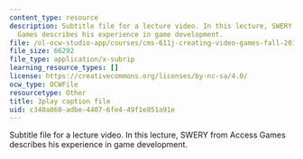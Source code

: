 ```yaml
---
content_type: resource
description: Subtitle file for a lecture video. In this lecture, SWERY from Access
  Games describes his experience in game development.
file: /ol-ocw-studio-app/courses/cms-611j-creating-video-games-fall-2014/c340a860adbe44076fe449f1e851a91e_B1zWyyNoRq8.srt
file_size: 66292
file_type: application/x-subrip
learning_resource_types: []
license: https://creativecommons.org/licenses/by-nc-sa/4.0/
ocw_type: OCWFile
resourcetype: Other
title: 3play caption file
uid: c340a860-adbe-4407-6fe4-49f1e851a91e
---
```

Subtitle file for a lecture video. In this lecture, SWERY from Access Games describes his experience in game development.